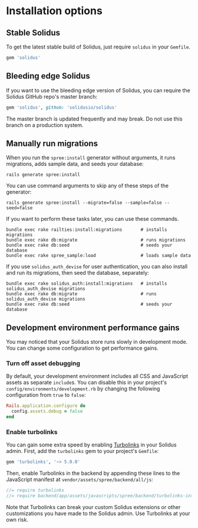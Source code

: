 # Installation options

## Stable Solidus

To get the latest stable build of Solidus, just require `solidus` in your
`Gemfile`.

```ruby
gem 'solidus'
```

## Bleeding edge Solidus

If you want to use the bleeding edge version of Solidus, you can require the 
Solidus GitHub repo's master branch: 

```ruby
gem 'solidus', github: 'solidusio/solidus'
```

The master branch is updated frequently and may break. Do not use this branch on
a production system. 

## Manually run migrations 

When you run the `spree:install` generator without arguments, it runs
migrations, adds sample data, and seeds your database:

```shell
rails generate spree:install
```

You can use command arguments to skip any of these steps of the generator:

```shell
rails generate spree:install --migrate=false --sample=false --seed=false
```

If you want to perform these tasks later, you can use these commands.

```shell
bundle exec rake railties:install:migrations       # installs migrations
bundle exec rake db:migrate                        # runs migrations
bundle exec rake db:seed                           # seeds your database
bundle exec rake spree_sample:load                 # loads sample data
```

If you use `solidus_auth_devise` for user authentication, you can also install
and run its migrations, then seed the database, separately:

```shell
bundle exec rake solidus_auth:install:migrations   # installs solidus_auth_devise migrations
bundle exec rake db:migrate                        # runs solidus_auth_devise migrations
bundle exec rake db:seed                           # seeds your database
```

## Development environment performance gains

You may noticed that your Solidus store runs slowly in development mode. You can
change some configuration to get performance gains.

### Turn off asset debugging

By default, your development environment includes all CSS and JavaScript assets
as separate `include`s. You can disable this in your project's
`config/environments/development.rb` by changing the following configuration
from `true` to `false`:

```ruby
Rails.application.configure do
  config.assets.debug = false
end
```

### Enable turbolinks

You can gain some extra speed by enabling [Turbolinks][turbolinks] in your
Solidus admin. First, add the `turbolinks` gem to your project's `Gemfile`:

```ruby
gem 'turbolinks', '~> 5.0.0'
```

Then, enable Turbolinks in the backend by appending these lines to the
JavaScript manifest at `vendor/assets/spree/backend/all/js`:

```js
//= require turbolinks
//= require backend/app/assets/javascripts/spree/backend/turbolinks-integration.js
```

Note that Turbolinks can break your custom Solidus extensions or other
customizations you have made to the Solidus admin. Use Turbolinks at your own
risk.

[turbolinks]: https://github.com/turbolinks/turbolinks
